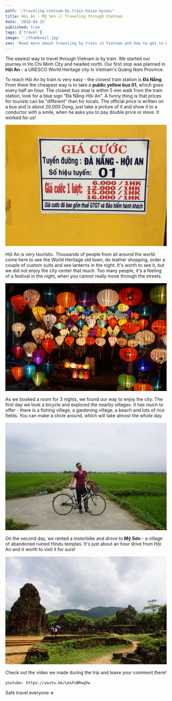 ```yaml
---
path: '/traveling-vietnam-by-train-hoian-myson/'
title: Hội An - Mỹ Sơn // Traveling through Vietnam
date: '2018-04-15'
published: true
tags: ['travel']
image: './thumbnail.jpg'
seo: 'Read more about traveling by train in Vietnam and how to get to Hoi An from Da Nang. Hoi An is a very popular destination for tourists. My Son is a village of abandoned ruined Hindu temples.'
---
```


The easiest way to travel through Vietnam is by train. We started our journey in Ho Chi Minh City and headed north. Our first stop was planned in **Hội An** - a UNESCO World Heritage city in Vietnam's Quảng Nam Province.

To reach Hội An by train is very easy - the closest train station is **Đà Nẵng**. From there the cheapest way is to take a **public yellow bus 01**, which goes every half an hour. The closest bus stop is within 5 min walk from the train station, look for a blue sign "Đà Nẵng-Hội An". A funny thing is that prices for tourists can be "different" than for locals. The official price is written on a bus and is about 20.000 Dong, just take a picture of it and show it to a conductor with a smile, when he asks you to pay double price or more. It worked for us!

![bus](./01.jpg '01 bus prices')

Hội An is very touristic. Thousands of people from all around the world come here to see the World Heritage old town, do leather shopping, order a couple of custom suits and see lanterns in the night. It's worth to see it, but we did not enjoy the city center that much. Too many people, it's a feeling of a festival in the night, when you cannot really move through the streets.

![lantern](./02.jpg)

As we booked a room for 3 nights, we found our way to enjoy the city. The first day we took a bicycle and explored the nearby villages. It has much to offer - there is a fishing village, a gardening village, a beach and lots of rice fields. You can make a circle around, which will take almost the whole day.

![rice-fied](./03.jpg)

On the second day, we rented a motorbike and drove to **Mỹ Sơn** - a village of abandoned ruined Hindu temples. It's just about an hour drive from Hội An and it worth to visit it for sure!

![myson](./04.jpg)

Check out the video we made during the trip and leave your comment there!

`youtube: https://youtu.be/LmsFoBRwgVw`

Safe travel everyone :airplane:
